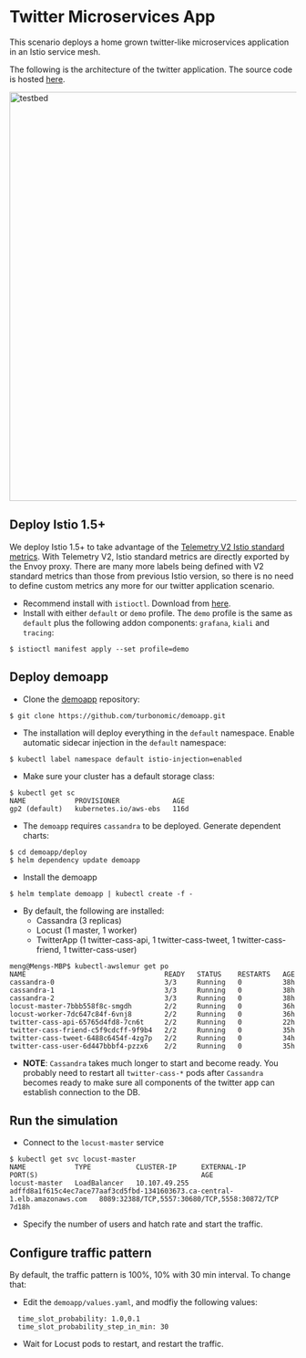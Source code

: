 # Twitter Microservices App
This scenario deploys a home grown twitter-like microservices application in an Istio service mesh.

The following is the architecture of the twitter application. The source code is hosted [here](https://github.com/turbonomic/demoapp).

<img width="717" alt="testbed" src="https://user-images.githubusercontent.com/12261551/45770729-2f5ead80-bc11-11e8-9d38-26394aabd63b.png">

## Deploy Istio 1.5+
We deploy Istio 1.5+ to take advantage of the [Telemetry V2 Istio standard metrics](https://istio.io/docs/reference/config/telemetry/metrics/). 
With Telemetry V2, Istio standard metrics are directly exported by the Envoy proxy. There are many more labels being
defined with V2 standard metrics than those from previous Istio version, so there is no need to define custom metrics any more
for our twitter application scenario.

* Recommend install with `istioctl`. Download from [here](https://istio.io/docs/setup/install/istioctl/).
* Install with either `default` or `demo` profile. The `demo` profile is the same as `default` plus the following addon components: `grafana`, `kiali` and `tracing`:
```
$ istioctl manifest apply --set profile=demo
```
## Deploy demoapp
* Clone the [demoapp](https://github.com/turbonomic/demoapp) repository:
```
$ git clone https://github.com/turbonomic/demoapp.git
```
* The installation will deploy everything in the `default` namespace. Enable automatic sidecar injection in the `default` namespace:
```
$ kubectl label namespace default istio-injection=enabled
```
* Make sure your cluster has a default storage class:
```
$ kubectl get sc
NAME            PROVISIONER             AGE
gp2 (default)   kubernetes.io/aws-ebs   116d
```
* The `demoapp` requires `cassandra` to be deployed. Generate dependent charts:
```
$ cd demoapp/deploy
$ helm dependency update demoapp
``` 
* Install the demoapp
```
$ helm template demoapp | kubectl create -f -
```
* By default, the following are installed:
  * Cassandra (3 replicas)
  * Locust (1 master, 1 worker)
  * TwitterApp (1 twitter-cass-api, 1 twitter-cass-tweet, 1 twitter-cass-friend, 1 twitter-cass-user)
```
meng@Mengs-MBP$ kubectl-awslemur get po
NAME                                  READY   STATUS    RESTARTS   AGE
cassandra-0                           3/3     Running   0          38h
cassandra-1                           3/3     Running   0          38h
cassandra-2                           3/3     Running   0          38h
locust-master-7bbb558f8c-smgdh        2/2     Running   0          36h
locust-worker-7dc647c84f-6vnj8        2/2     Running   0          36h
twitter-cass-api-65765d4fd8-7cn6t     2/2     Running   0          22h
twitter-cass-friend-c5f9cdcff-9f9b4   2/2     Running   0          35h
twitter-cass-tweet-6488c6454f-4zg7p   2/2     Running   0          34h
twitter-cass-user-6d447bbbf4-pzzx6    2/2     Running   0          35h
```
* **NOTE**: `Cassandra` takes much longer to start and become ready. You probably need to restart all `twitter-cass-*` pods
after `Cassandra` becomes ready to make sure all components of the twitter app can establish connection to the DB.

## Run the simulation
* Connect to the `locust-master` service
```
$ kubectl get svc locust-master
NAME            TYPE           CLUSTER-IP      EXTERNAL-IP                                                                  PORT(S)                                        AGE
locust-master   LoadBalancer   10.107.49.255   adffd8a1f615c4ec7ace77aaf3cd5fbd-1341603673.ca-central-1.elb.amazonaws.com   8089:32388/TCP,5557:30680/TCP,5558:30872/TCP   7d18h
```
* Specify the number of users and hatch rate and start the traffic. 

## Configure traffic pattern
By default, the traffic pattern is 100%, 10% with 30 min interval. To change that:
* Edit the `demoapp/values.yaml`, and modfiy the following values:
```
  time_slot_probability: 1.0,0.1
  time_slot_probability_step_in_min: 30
```
* Wait for Locust pods to restart, and restart the traffic.
